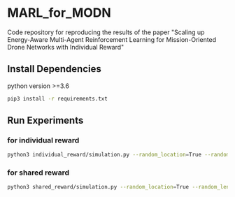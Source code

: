 # MARL_for_MODN
Code repository for reproducing the results of the paper "Scaling up Energy-Aware Multi-Agent Reinforcement Learning for Mission-Oriented Drone Networks with Individual Reward"

## Install Dependencies
  python version >=3.6
   ```bash
   pip3 install -r requirements.txt
   ```

## Run Experiments
### for individual reward
   ```bash
   python3 individual_reward/simulation.py --random_location=True --random_length=True
   ```
### for shared reward 
   ```bash
   python3 shared_reward/simulation.py --random_location=True --random_length=True
   ```
